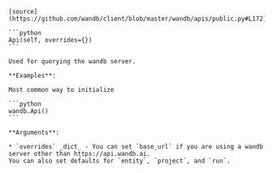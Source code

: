 
    [source](https://github.com/wandb/client/blob/master/wandb/apis/public.py#L172)

    ```python
    Api(self, overrides={})
    ```

    Used for querying the wandb server.

    **Examples**:

    Most common way to initialize

    ```python
    wandb.Api()
    ```

    **Arguments**:

    * `overrides` _dict_ - You can set `base_url` if you are using a wandb server other than https://api.wandb.ai.
    You can also set defaults for `entity`, `project`, and `run`.

    